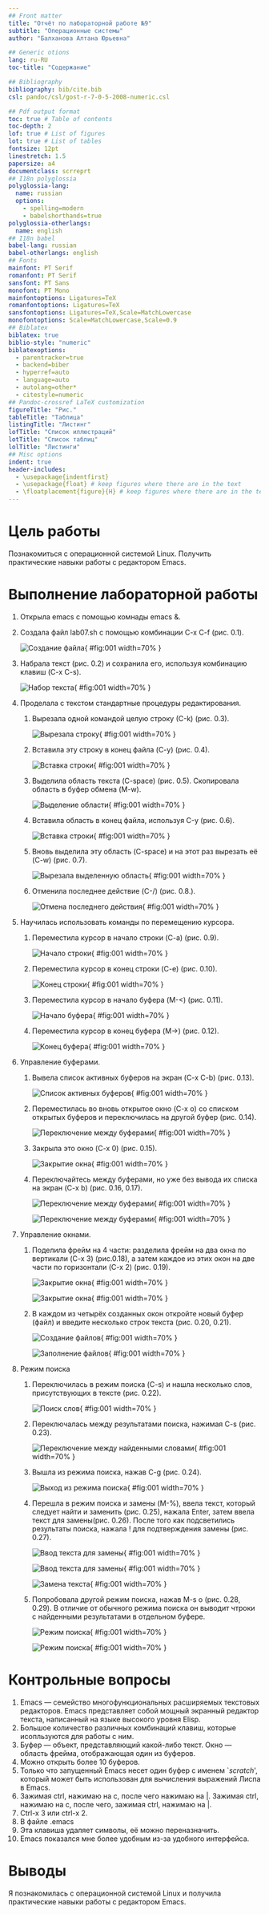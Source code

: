 ```yaml
---
## Front matter
title: "Отчёт по лабораторной работе №9"
subtitle: "Операционные системы"
author: "Балханова Алтана Юрьевна"

## Generic otions
lang: ru-RU
toc-title: "Содержание"

## Bibliography
bibliography: bib/cite.bib
csl: pandoc/csl/gost-r-7-0-5-2008-numeric.csl

## Pdf output format
toc: true # Table of contents
toc-depth: 2
lof: true # List of figures
lot: true # List of tables
fontsize: 12pt
linestretch: 1.5
papersize: a4
documentclass: scrreprt
## I18n polyglossia
polyglossia-lang:
  name: russian
  options:
	- spelling=modern
	- babelshorthands=true
polyglossia-otherlangs:
  name: english
## I18n babel
babel-lang: russian
babel-otherlangs: english
## Fonts
mainfont: PT Serif
romanfont: PT Serif
sansfont: PT Sans
monofont: PT Mono
mainfontoptions: Ligatures=TeX
romanfontoptions: Ligatures=TeX
sansfontoptions: Ligatures=TeX,Scale=MatchLowercase
monofontoptions: Scale=MatchLowercase,Scale=0.9
## Biblatex
biblatex: true
biblio-style: "numeric"
biblatexoptions:
  - parentracker=true
  - backend=biber
  - hyperref=auto
  - language=auto
  - autolang=other*
  - citestyle=numeric
## Pandoc-crossref LaTeX customization
figureTitle: "Рис."
tableTitle: "Таблица"
listingTitle: "Листинг"
lofTitle: "Список иллюстраций"
lotTitle: "Список таблиц"
lolTitle: "Листинги"
## Misc options
indent: true
header-includes:
  - \usepackage{indentfirst}
  - \usepackage{float} # keep figures where there are in the text
  - \floatplacement{figure}{H} # keep figures where there are in the text
---
```


# Цель работы

Познакомиться с операционной системой Linux. Получить практические навыки работы с редактором Emacs.

# Выполнение лабораторной работы
1. Открыла emacs с помощью комнады emacs &.
1. Создала файл lab07.sh с помощью комбинации C-x C-f (рис. 0.1).

	![Создание файла](image/Screenshot_1.png){ #fig:001 width=70% }

1. Набрала текст (рис. 0.2) и сохранила его, используя комбинацию клавиш (C-x C-s).

	![Набор текста](image/Screenshot_2.png){ #fig:001 width=70% }

1. Проделала с текстом стандартные процедуры редактирования.
	1. Вырезала одной командой целую строку (С-k) (рис. 0.3).

		![Вырезала строку](image/Screenshot_3.png){ #fig:001 width=70% }

	1. Вставила эту строку в конец файла (C-y) (рис. 0.4).

		![Вставка строки](image/Screenshot_4.png){ #fig:001 width=70% }

	1. Выделила область текста (C-space) (рис. 0.5). Скопировала область в буфер обмена (M-w).

		![Выделение области](image/Screenshot_5.png){ #fig:001 width=70% }

	1. Вставила область в конец файла, используя С-y (рис. 0.6).

		![Вставка строки](image/Screenshot_6.png){ #fig:001 width=70% }

	1. Вновь выделила эту область (C-space) и на этот раз вырезать её (C-w) (рис. 0.7).

		![Вырезала выделенную область](image/Screenshot_7.png){ #fig:001 width=70% }

	1. Отменила последнее действие (C-/) (рис. 0.8.).

		![Отмена последнего действия](image/Screenshot_8.png){ #fig:001 width=70% }

1. Научилась использовать команды по перемещению курсора.
	1. Переместила курсор в начало строки (C-a) (рис. 0.9).

		![Начало строки](image/Screenshot_9.png){ #fig:001 width=70% }
		
	1. Переместила курсор в конец строки (C-e) (рис. 0.10).

		![Конец строки](image/Screenshot_10.png){ #fig:001 width=70% }
		
	1. Переместила курсор в начало буфера (M-<) (рис. 0.11).

		![Начало буфера](image/Screenshot_11.png){ #fig:001 width=70% }
		
	1. Переместила курсор в конец буфера (M->) (рис. 0.12).

		![Конец буфера](image/Screenshot_12.png){ #fig:001 width=70% }

1. Управление буферами.
	1. Вывела список активных буферов на экран (C-x C-b) (рис. 0.13).

		![Список активных буферов](image/Screenshot_13.png){ #fig:001 width=70% }
		
	1. Переместилась во вновь открытое окно (C-x o) со списком открытых буферов и переключилась на другой буфер (рис. 0.14).

		![Переключение между буферами](image/Screenshot_14.png){ #fig:001 width=70% }
		
	1. Закрыла это окно (C-x 0) (рис. 0.15).

		![Закрытие окна](image/Screenshot_15.png){ #fig:001 width=70% }
		
	1. Переключайтесь между буферами, но уже без вывода их списка на экран (C-x b) (рис. 0.16, 0.17).

		![Переключение между буферами](image/Screenshot_16.png){ #fig:001 width=70% }
		
		![Переключение между буферами](image/Screenshot_17.png){ #fig:001 width=70% }

1. Управление окнами.
	1. Поделила фрейм на 4 части: разделила фрейм на два окна по вертикали (C-x 3) (рис.0.18), а затем каждое из этих окон на две части по горизонтали (C-x 2) (рис. 0.19).

		![Закрытие окна](image/Screenshot_18.png){ #fig:001 width=70% }
		
		![Закрытие окна](image/Screenshot_19.png){ #fig:001 width=70% }
			
	1. В каждом из четырёх созданных окон откройте новый буфер (файл) и введите
	несколько строк текста (рис. 0.20, 0.21).

		![Создание файлов](image/Screenshot_20.png){ #fig:001 width=70% }
		
		![Заполнение файлов](image/Screenshot_21.png){ #fig:001 width=70% }

1. Режим поиска
	1. Переключилась в режим поиска (C-s) и нашла несколько слов, присутствующих в тексте (рис. 0.22).

		![Поиск слов](image/Screenshot_22.png){ #fig:001 width=70% }
			
	1. Переключалась между результатами поиска, нажимая C-s (рис. 0.23).

		![Переключение между найденными словами](image/Screenshot_23.png){ #fig:001 width=70% }
			
	1. Вышла из режима поиска, нажав C-g (рис. 0.24).

		![Выход из режима поиска](image/Screenshot_24.png){ #fig:001 width=70% }
			
	1. Перешла в режим поиска и замены (M-%), ввела текст, который следует найти и заменить (рис. 0.25), нажала Enter, затем ввела текст для замены(рис. 0.26). После того как подсветились результаты поиска, нажала ! для подтверждения замены (рис. 0.27).

		![Ввод текста для замены](image/Screenshot_25.png){ #fig:001 width=70% }
		
		![Ввод текста для замены](image/Screenshot_26.png){ #fig:001 width=70% }
		
		![Замена текста](image/Screenshot_27.png){ #fig:001 width=70% }
		
	1. Попробовала другой режим поиска, нажав M-s o (рис. 0.28, 0.29). В отличие от обычного режима поиска он выводит чтроки с найденными результатами в отдельном буфере.

		![Режим поиска](image/Screenshot_28.png){ #fig:001 width=70% }

		![Режим поиска](image/Screenshot_28.png){ #fig:001 width=70% }

# Контрольные вопросы
1. Emacs — семейство многофункциональных расширяемых текстовых редакторов. Emacs представляет собой мощный экранный редактор текста, написанный на языке высокого уровня Elisp.
1. Большое количество различных комбинаций клавиш, которые исопльзуются для работы с ним.
1. Буфер — объект, представляющий какой-либо текст. Окно — область фрейма, отображающая один из буферов.
1. Можно открыть более 10 буферов.
1. Только что запущенный Emacs несет один буфер с именем `*scratch*', который может быть использован для вычисления выражений Лиспа в Emacs.
1. Зажимая ctrl, нажимаю на с, после чего нажимаю на |. Зажимая ctrl, нажимаю на с, после чего, зажимая ctrl, нажимаю на |.
1. Сtrl-x 3 или сtrl-x 2.
1. В файле .emacs
1. Эта клавиша удаляет символы, её можно переназначить.
1. Emacs показался мне более удобным из-за удобного интерфейса.

# Выводы

Я познакомилась с операционной системой Linux и получила практические навыки работы с редактором Emacs.
